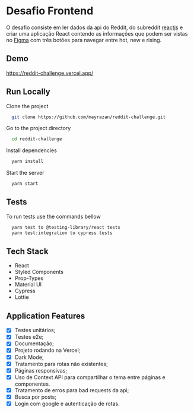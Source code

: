 # Desafio Frontend

O desafio consiste em ler dados da api do Reddit, do subreddit [reactjs](https://www.reddit.com/r/reactjs/) e criar uma aplicação React contendo as informações que podem ser vistas no [Figma](https://www.figma.com/file/PPvIPPITdlgZo9CeGDVezk/DesafioWinnin?node-id=0%3A1) com três botões para navegar entre hot, new e rising.

## Demo

https://reddit-challenge.vercel.app/

## Run Locally

Clone the project

```bash
  git clone https://github.com/mayrazan/reddit-challenge.git
```

Go to the project directory

```bash
  cd reddit-challenge
```

Install dependencies

```bash
  yarn install
```

Start the server

```bash
  yarn start
```

## Tests

To run tests use the commands bellow

```bash
  yarn test to @testing-library/react tests
  yarn test:integration to cypress tests
```

## Tech Stack

- React
- Styled Components
- Prop-Types
- Material UI
- Cypress
- Lottie

## Application Features

- [x] Testes unitários;
- [x] Testes e2e;
- [x] Documentação;
- [x] Projeto rodando na Vercel;
- [x] Dark Mode;
- [x] Tratamento para rotas não existentes;
- [x] Páginas responsivas;
- [x] Uso de Context API para compartilhar o tema entre páginas e componentes.
- [x] Tratamento de erros para bad requests da api;
- [x] Busca por posts;
- [x] Login com google e autenticação de rotas.
